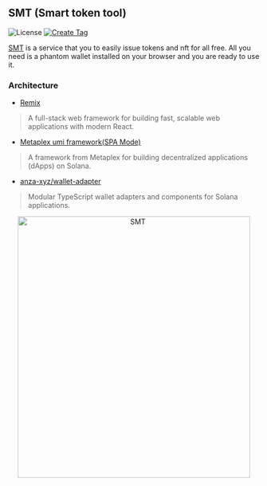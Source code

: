 ## SMT (Smart token tool)

![License](https://img.shields.io/badge/license-MIT-blue.svg)
[![Create Tag](https://github.com/fukaoi/smart-token-tool/actions/workflows/tag.yml/badge.svg)](https://github.com/fukaoi/smart-token-tool/actions/workflows/tag.yml)

[SMT](https://smt.solana-suite.org) is a service that you to easily issue tokens and nft for all free. All you need is a phantom wallet installed on your browser and you are ready to use it.

### Architecture
* [Remix](https://remix.run/)
> A full-stack web framework for building fast, scalable web applications with modern React.

* [Metaplex umi framework(SPA Mode)](https://developers.metaplex.com/umi)
> A framework from Metaplex for building decentralized applications (dApps) on Solana.

* [anza-xyz/wallet-adapter](https://github.com/anza-xyz/wallet-adapter)
> Modular TypeScript wallet adapters and components for Solana applications.

<p align="center">
  <img src="https://github.com/user-attachments/assets/91bb7713-3c7e-4348-9100-a994feccc710" width="466px" height="525px" alt="SMT">
</p>
